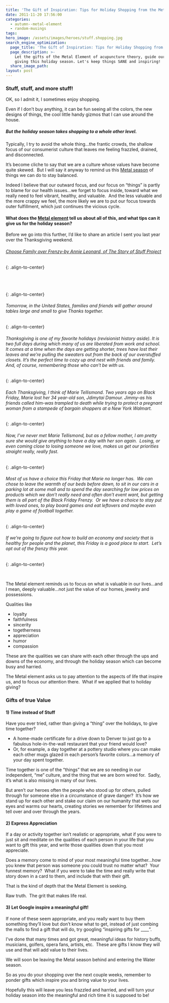 ```yaml
---
title: 'The Gift of Inspiration: Tips for Holiday Shopping from the Metal Element'
date: 2011-11-20 17:56:00
categories:
  - autumn--metal-element
  - random-musings
tags:
hero_image: /assets/images/heroes/stuff.shopping.jpg
search_engine_optimization:
  page_title: 'The Gift of Inspiration: Tips for Holiday Shopping from the Metal Element'
  page_description: >-
    Let the gifts of the Metal Element of acupuncture theory, guide our own gift
    giving this holiday season. Let's keep things SANE and inspiring!
  share_image_path:
layout: post
---
```


### Stuff, stuff, and more stuff!

OK, so I admit it, I sometimes enjoy shopping.&nbsp;

Even if I don’t buy anything, it can be fun seeing all the colors, the new designs of things, the cool little handy gizmos that I can use around the house.

##### But the holiday season takes shopping to a whole other level.&nbsp;

Typically, I try to avoid the whole thing…the frantic crowds, the shallow focus of our consumerist culture that leaves me feeling frazzled, drained, and disconnected.&nbsp;

It’s become cliche to say that we are a culture whose values have become quite skewed.&nbsp; But I will say it anyway to remind us this [Metal season](http://www.wisdomwaysacupuncture.com/2016/11/05/metal-season-the-time-for-learning-about-letting-go-but-that-whats-of-value-remains/) of things we can do to stay balanced.

Indeed I believe that our outward focus, and our focus on “things” is partly to blame for our health issues…we forget to focus inside, toward what we really need to feel vibrant, healthy, and valuable.&nbsp; And the less valuable and the more crappy we feel, the more likely we are to put our focus towards outer fulfillment, which just continues the vicious cycle.

#### What does the [Metal element](http://www.wisdomwaysacupuncture.com/2017/10/15/metal-element-video-live/) tell us about all of this, and what tips can it give us for the holiday season?

Before we go into this further, I’d like to share an article I sent you last year over the Thanksgiving weekend.

###### [Choose Family over Frenzy-by Annie Leonard, of The Story of Stuff Project](https://storyofstuff.org/blog/choose-family-over-frenzy-2/)
{: .align-to-center}

###### &nbsp;
{: .align-to-center}

###### Tomorrow, in the United States, families and friends will gather around tables large and small to give Thanks together.
{: .align-to-center}

###### Thanksgiving is one of my favorite holidays (revisionist history aside). It is two full days during which many of us are liberated from work and school. It comes at a time when the days are getting shorter, trees have lost their leaves and we’re pulling the sweaters out from the back of our overstuffed closets. It’s the perfect time to cozy up and nest with friends and family. And, of course, remembering those who can’t be with us.
{: .align-to-center}

###### Each Thanksgiving, I think of Marie Tellismond. Two years ago on Black Friday, Marie lost her 34 year-old son, Jdimytai Damour. Jimmy-as his friends called him-was trampled to death while trying to protect a pregnant woman from a stampede of bargain shoppers at a New York Walmart.
{: .align-to-center}

###### Now, I’ve never met Marie Tellismond, but as a fellow mother, I am pretty sure she would give anything to have a day with her son again. &nbsp;Losing, or even coming close to losing someone we love, makes us get our priorities straight really, really fast.
{: .align-to-center}

###### Most of us have a choice this Friday that Marie no longer has. &nbsp;We can chose to leave the warmth of our beds before dawn, to sit in our cars in a parking lot at some mall and to spend the day searching for low prices on products which we don’t really need and often don’t event want, but getting them is all part of the Black Friday Frenzy. &nbsp;Or we have a choice to stay put with loved ones, to play board games and eat leftovers and maybe even play a game of football together.
{: .align-to-center}

###### If we’re going to figure out how to build an economy and society that is healthy for people and the planet, this Friday is a good place to start. &nbsp;Let’s opt out of the frenzy this year.
{: .align-to-center}

&nbsp;

The Metal element reminds us to focus on what is valuable in our lives…and I mean, deeply valuable…not just the value of our homes, jewelry and possessions.&nbsp;

Qualities like

* loyalty
* faithfulness
* sincerity
* togetherness
* appreciation
* humor
* compassion

These are the qualities we can share with each other through the ups and downs of the economy, and through the holiday season which can become busy and harried.

The Metal element asks us to pay attention to the aspects of life that inspire us, and to focus our attention there.&nbsp; What if we applied that to holiday giving?

### Gifts of true Value

#### 1) Time instead of Stuff

Have you ever tried, rather than giving a “thing” over the holidays, to give time together?

* A home-made certificate for a drive down to Denver to just go to a fabulous hole-in-the-wall restaurant that your friend would love?
* Or, for example, a day together at a pottery studio where you can make each other mugs glazed in each person’s favorite colors…a memory of your day spent together.&nbsp;

Time together is one of the “things” that we are so needing in our independent, “me” culture, and the thing that we are born wired for.&nbsp; Sadly, it’s what is also missing in many of our lives.&nbsp;

But aren’t our heroes often the people who stood up for others, pulled through for someone else in a circumstance of grave danger?&nbsp; It’s how we stand up for each other and stake our claim on our humanity that wets our eyes and warms our hearts, creating stories we remember for lifetimes and tell over and over through the years.

#### 2) Express Appreciation

If a day or activity together isn’t realistic or appropriate, what if you were to just sit and meditate on the qualities of each person in your life that you want to gift this year, and write those qualities down that you most appreciate.&nbsp;

Does a memory come to mind of your most meaningful time together…how you knew that person was someone you could trust no matter what?&nbsp; Your funnest memory?&nbsp; What if you were to take the time and really write that story down in a card to them, and include that with their gift.&nbsp;

That is the kind of depth that the Metal Element is seeking.&nbsp;

Raw truth.&nbsp; The grit that makes life real.

#### 3) Let Google inspire a meaningful gift!

If none of these seem appropriate, and you really want to buy them something they’ll love but don’t know what to get, instead of just combing the malls to find a gift that will do, try googling “inspiring gifts for \_\_\_\_”.&nbsp;

I’ve done that many times and got great, meaningful ideas for history buffs, musicians, golfers, opera fans, artists, etc.&nbsp; These are gifts I know they will use and that will add value to their lives.

We will soon be leaving the Metal season behind and entering the Water season.&nbsp;

So as you do your shopping over the next couple weeks, remember to ponder gifts which inspire you and bring value to your lives.&nbsp;

Hopefully this will leave you less frazzled and harried, and will turn your holiday season into the meaningful and rich time it is supposed to be!